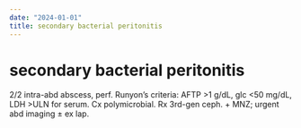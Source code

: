 ```yaml
---
date: "2024-01-01"
title: secondary bacterial peritonitis
---
```


# secondary bacterial peritonitis

2/2 intra-abd abscess, perf. Runyon’s criteria: AFTP >1 g/dL, glc <50 mg/dL, LDH >ULN for serum. Cx polymicrobial. Rx 3rd-gen ceph. + MNZ; urgent abd imaging ± ex lap.
